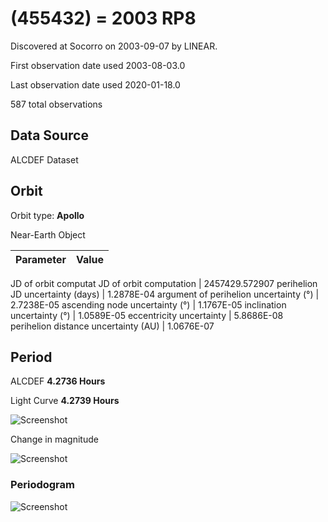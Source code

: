 # (455432) = 2003 RP8

Discovered at Socorro on 2003-09-07 by LINEAR.

First observation date used	2003-08-03.0

Last observation date used	2020-01-18.0

587 total observations

## Data Source

ALCDEF Dataset

## Orbit

Orbit type: **Apollo**

Near-Earth Object

Parameter | Value
| :--- | ---:
JD of orbit computat
JD of orbit computation		|	2457429.572907
perihelion JD uncertainty (days) |	1.2878E-04
argument of perihelion uncertainty (°) |	2.7238E-05
ascending node uncertainty (°)	|	1.1767E-05
inclination uncertainty (°)	|	1.0589E-05
eccentricity uncertainty	|	5.8686E-08
perihelion distance uncertainty (AU)  |	1.0676E-07

## Period
ALCDEF 		**4.2736  Hours**

Light Curve	**4.2739 Hours**

![Screenshot](https://github.com/renefiedel/MASTER-THESIS/blob/ec5c7cce018040ba7099341098e2252f723ba3f9/Project/Asteroids%20NEAs/New%20NEA's/2003RP8/2003%20RP8.png)

Change in magnitude

![Screenshot](https://github.com/renefiedel/MASTER-THESIS/blob/5f69380cc7cc047c14598c4f5a218eed997ec0ca/Project/Asteroids%20NEAs/New%20NEA's/2003RP8/New_light_curve_2003RP8.png)

### Periodogram

![Screenshot](https://github.com/renefiedel/MASTER-THESIS/blob/5f69380cc7cc047c14598c4f5a218eed997ec0ca/Project/Asteroids%20NEAs/New%20NEA's/2003RP8/Periodogram.png)

